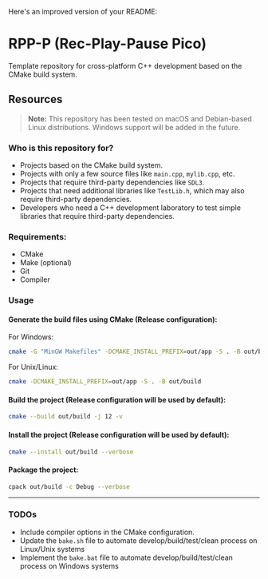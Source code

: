 Here's an improved version of your README:

# RPP-P (Rec-Play-Pause Pico)

Template repository for cross-platform C++ development based on the CMake build system.

## Resources

> **Note:** This repository has been tested on macOS and Debian-based Linux distributions. Windows support will be added in the future.

### Who is this repository for?
- Projects based on the CMake build system.
- Projects with only a few source files like `main.cpp`, `mylib.cpp`, etc.
- Projects that require third-party dependencies like `SDL3`.
- Projects that need additional libraries like `TestLib.h`, which may also require third-party dependencies.
- Developers who need a C++ development laboratory to test simple libraries that require third-party dependencies.

### Requirements:
- CMake
- Make (optional)
- Git
- Compiler

### Usage

#### Generate the build files using CMake (Release configuration):

For Windows:
```bash
cmake -G "MinGW Makefiles" -DCMAKE_INSTALL_PREFIX=out/app -S . -B out/build
```

For Unix/Linux:
```bash
cmake -DCMAKE_INSTALL_PREFIX=out/app -S . -B out/build
```

#### Build the project (Release configuration will be used by default):
```bash
cmake --build out/build -j 12 -v
```

#### Install the project (Release configuration will be used by default):
```bash
cmake --install out/build --verbose
```

#### Package the project:
```bash
cpack out/build -c Debug --verbose
```

---

### TODOs
- Include compiler options in the CMake configuration.
- Update the `bake.sh` file to automate develop/build/test/clean process on Linux/Unix systems
- Implement the `bake.bat` file to automate develop/build/test/clean process on Windows systems